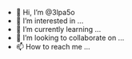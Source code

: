 - 👋 Hi, I’m @3lpa5o
- 👀 I’m interested in ...
- 🌱 I’m currently learning ...
- 💞️ I’m looking to collaborate on ...
- 📫 How to reach me ...

<!---
3lpa5o/3lpa5o is a ✨ special ✨ repository because its `README.md` (this file) appears on your GitHub profile.
You can click the Preview link to take a look at your changes.
--->
